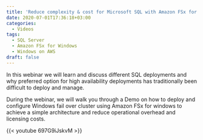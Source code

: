 ```yaml
---
title: 'Reduce complexity & cost for Microsoft SQL with Amazon FSx for Windows (Hebrew)'
date: 2020-07-01T17:36:18+03:00
categories:
  - Videos
tags:
  - SQL Server
  - Amazon FSx for Windows
  - Windows on AWS
draft: false
---
```


In this webinar we will learn and discuss different SQL deployments and why preferred option for high availability deployments has traditionally been difficult to deploy and manage.

During the webinar, we will walk you through a Demo on how to deploy and configure Windows fail over cluster using Amazon FSx for windows to achieve a simple architecture and reduce operational overhead and licensing costs.

{{< youtube 697G9iJskvM >}}
